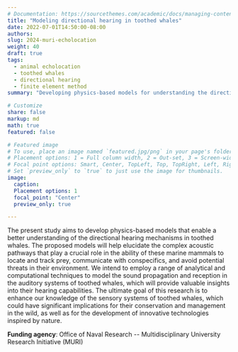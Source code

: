 ```yaml
---
# Documentation: https://sourcethemes.com/academic/docs/managing-content/
title: "Modeling directional hearing in toothed whales"
date: 2022-07-01T14:50:00-08:00
authors: 
slug: 2024-muri-echolocation
weight: 40
draft: true
tags: 
  - animal echolocation
  - toothed whales
  - directional hearing
  - finite element method
summary: "Developing physics-based models for understanding the directional hearing in toothed whales."

# Customize
share: false
markup: md
math: true
featured: false

# Featured image
# To use, place an image named `featured.jpg/png` in your page's folder.
# Placement options: 1 = Full column width, 2 = Out-set, 3 = Screen-width
# Focal point options: Smart, Center, TopLeft, Top, TopRight, Left, Right, BottomLeft, Bottom, BottomRight
# Set `preview_only` to `true` to just use the image for thumbnails.
image:
  caption:
  Placement options: 1
  focal_point: "Center"
  preview_only: true

---
```


The present study aims to develop physics-based models that enable a better understanding of the directional hearing mechanisms in toothed whales. The proposed models will help elucidate the complex acoustic pathways that play a crucial role in the ability of these marine mammals to locate and track prey, communicate with conspecifics, and avoid potential threats in their environment. We intend to employ a range of analytical and computational techniques to model the sound propagation and reception in the auditory systems of toothed whales, which will provide valuable insights into their hearing capabilities. The ultimate goal of this research is to enhance our knowledge of the sensory systems of toothed whales, which could have significant implications for their conservation and management in the wild, as well as for the development of innovative technologies inspired by nature.

**Funding agency**: Office of Naval Research -- Multidisciplinary University Research Initiative (MURI) 
